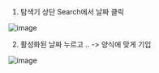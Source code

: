 
1. 탐색기 상단 Search에서 날짜 클릭

![image](https://user-images.githubusercontent.com/38831314/123597857-d2b36700-d82e-11eb-93c2-b00d1386171f.png)

2. 활성화된 날짜 누르고 .. -> 양식에 맞게 기입

![image](https://user-images.githubusercontent.com/38831314/123598041-0b534080-d82f-11eb-863d-40db1cf64690.png)
